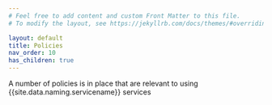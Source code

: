 ```yaml
---
# Feel free to add content and custom Front Matter to this file.
# To modify the layout, see https://jekyllrb.com/docs/themes/#overriding-theme-defaults

layout: default
title: Policies
nav_order: 10
has_children: true
---
```


A number of policies is in place that are relevant to using {{site.data.naming.servicename}} services

